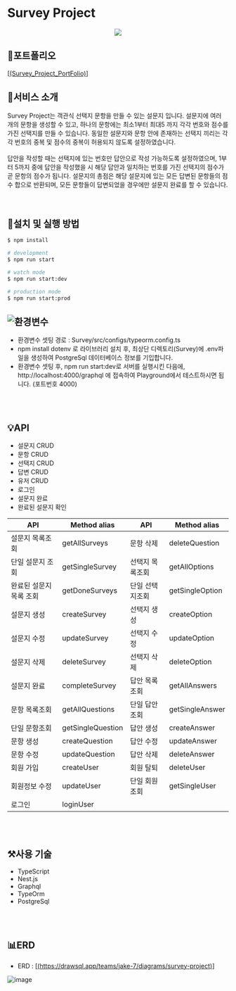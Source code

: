 # Survey Project

<p align="center"><img src="https://github.com/sangwoorhie/BackEnd/assets/131964697/a62d2ac9-105f-4522-8f41-1f56b167617c"></p>

## 👜포트폴리오
[[(Survey_Project_PortFolio)](https://lemon-coin-768.notion.site/Survey_Project-Portfolio-713555c804e8437fa8cf6bcd1717528e?pvs=4)]


## 🎯서비스 소개

Survey Project는 객관식 선택지 문항을 만들 수 있는 설문지 입니다. 설문지에 여러 개의 문항을 생성할 수 있고, 하나의 문항에는 최소1부터 최대5 까지 각각 번호와 점수를 가진 선택지를 만들 수 있습니다. 동일한 설문지와 문항 안에 존재하는 선택지 끼리는 각각 번호의 중복 및 점수의 중복이 허용되지 않도록 설정하였습니다.<br>
<br>
답안을 작성할 때는 선택지에 있는 번호만 답안으로 작성 가능하도록 설정하였으며, 1부터 5까지 중에 답안을 작성했을 시 해당 답안과 일치하는 번호를 가진 선택지의 점수가 곧 문항의 점수가 됩니다. 설문지의 총점은 해당 설문지에 있는 모든 답변된 문항들의 점수 합으로 반환되며, 모든 문항들이 답변되었을 경우에만 설문지 완료를 할 수 있습니다.<br>
<br>
<br>

## 🔎설치 및 실행 방법

```bash
$ npm install
```
```bash
# development
$ npm run start

# watch mode
$ npm run start:dev

# production mode
$ npm run start:prod

```
![환경변수](https://github.com/sangwoorhie/Survey_Project/assets/131964697/59e6c43c-8a6e-47b9-a688-70a54aafe52b)
-

- 환경변수 셋팅 경로 : Survey/src/configs/typeorm.config.ts
- npm install dotenv 로 라이브러리 설치 후, 최상단 디렉토리(Survey)에 .env파일을 생성하여 PostgreSql 데이터베이스 정보를 기입합니다.
- 환경변수 셋팅 후, npm run start:dev로 서버를 실행시킨 다음에, http://localhost:4000/graphql 에 접속하여 Playground에서 테스트하시면 됩니다. (포트번호 4000)
 <br>
 <br>

## 💡API

-  설문지  CRUD
-  문항 CRUD
-  선택지 CRUD
-  답변 CRUD
-  유저 CRUD
-  로그인
-  설문지 완료
-  완료된 설문지 확인

|          API         |    Method alias  |      API       |    Method alias    |
|----------------------|------------------|----------------|--------------------|
|   설문지 목록조회    |  getAllSurveys    |    문항 삭제   |   deleteQuestion   |
|   단일 설문지 조회   |  getSingleSurvey  | 선택지 목록조회|    getAllOptions   |
|완료된 설문지목록 조회|   getDoneSurveys  | 단일 선택지조회|   getSingleOption  |
|     설문지 생성      |   createSurvey    |   선택지 생성  |    createOption    |
|     설문지 수정      |   updateSurvey    |   선택지 수정  |    updateOption    |
|     설문지 삭제      |   deleteSurvey    |   선택지 삭제  |    deleteOption    |
|     설문지 완료      |   completeSurvey  |  답안 목록조회 |    getAllAnswers   |
|    문항 목록조회     |  getAllQuestions  |  단일 답안조회 |   getSingleAnswer  |
|     단일 문항조회    | getSingleQuestion |    답안 생성   |    createAnswer    |
|      문항 생성       |  createQuestion   |    답안 수정   |    updateAnswer    |
|      문항 수정       |  updateQuestion   |    답안 삭제   |    deleteAnswer    |
|      회원 가입       |    createUser     |    회원 탈퇴   |     deleteUser     |
|    회원정보 수정     |    updateUser     |  단일 회원조회 |    getSingleUser   |
|       로그인         |     loginUser     |                |                    |


<br>
<br>

## ⚒️사용 기술

- TypeScript
- Nest.js
- Graphql
- TypeOrm
- PostgreSql

<br>
<br>

## 📊ERD

- ERD : [[(https://drawsql.app/teams/jake-7/diagrams/survey-project)](https://drawsql.app/teams/jake-7/diagrams/survey-project)]

![image](https://github.com/sangwoorhie/Survey_Project/assets/131964697/6e23f6e6-61b3-470f-ac28-f747ec52d408)
<br>
<br>


